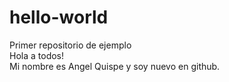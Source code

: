 # hello-world
Primer repositorio de ejemplo
<br>
Hola a todos!
<br>
Mi nombre es Angel Quispe y soy nuevo en github.
